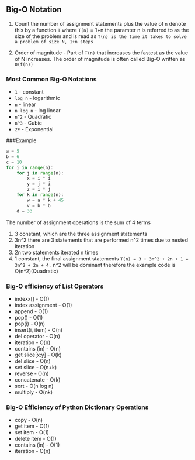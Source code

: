 ## Big-O Notation

1. Count the number of assignment statements plus the value of `n` denote this by a function `T` where `T(n)` = 1+n the paramter n is referred to as the size of the problem and is read as `T(n) is the time it takes to solve a problem of size N, 1+n steps`

2. Order of magnitude - Part of `T(n)` that increases the fastest as the value of N increases. The order of magnitude is often called Big-O written as `O(f(n))`

### Most Common Big-O Notations
* `1` - constant
* `log n` - logarithmic
* `n` - linear
* `n log n` - log linear
* `n^2` - Quadratic
* `n^3` - Cubic
* `2ª` - Exponential

###Example
```python
a = 5
b = 6
c = 10
for i in range(n):
    for j in range(n):
        x = i * i
        y = j * i
        z = i * j
    for k in range(n):
        w = a * k + 45
        v = b * b
    d = 33
```
The number of assignment operations is the sum of 4 terms
1. 3 constant, which are the three assignment statements
2. 3n^2 there are 3 statements that are performed n^2 times due to nested iteration 
3. 2n two statements iterated n times
4. 1 constant, the final assignment statements
`T(n) = 3 + 3n^2 + 2n + 1 = 3n^2 + 2n + 4.`
n^2 will be dominant therefore the example code is O(n^2)(Quadratic)

### Big-O efficiency of List Operators
* indexx[]            - O(1)
* index assignment    - O(1)
* append              - O(1)
* pop()               - O(1)
* pop(i)              - O(n)
* insert(i, item)     - O(n)
* del operator        - O(n)
* iteration           - O(n)
* contains (in)       - O(n)
* get slice[x:y]      - O(k)
* del slice           - O(n)
* set slice           - O(n+k)
* reverse             - O(n)
* concatenate         - O(k)
* sort                - O(n log n)
* multiply            - O(nk)

### Big-O Efficiency of Python Dictionary Operations
* copy                - O(n)
* get item            - O(1)
* set item            - O(1)
* delete item         - O(1)
* contains (in)       - O(1)
* iteration           - O(n)

